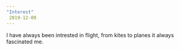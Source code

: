 ```yaml
---
"Interest"
 2019-12-09
---
```


I have always been intrested in flight, from kites to planes it always fascinated me.
